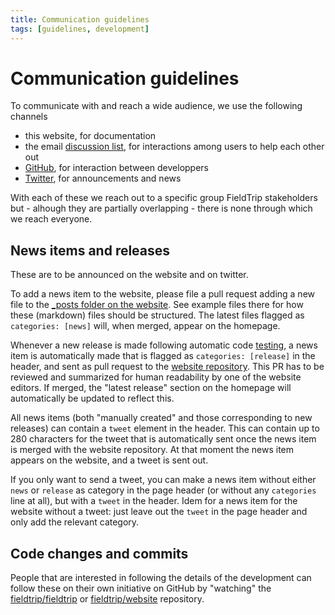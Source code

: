 ```yaml
---
title: Communication guidelines
tags: [guidelines, development]
---
```


# Communication guidelines

To communicate with and reach a wide audience, we use the following channels

- this website, for documentation
- the email [discussion list](/discussion_list), for interactions among users to help each other out
- [GitHub](http://github.com/fieldtrip), for interaction between developpers
- [Twitter](http://twitter.com/fieldtriptoolbx), for announcements and news

With each of these we reach out to a specific group FieldTrip stakeholders but - alhough they are partially overlapping - there is none through which we reach everyone.

## News items and releases

These are to be announced on the website and on twitter.


To add a news item to the website, please file a pull request adding a new file to the [_posts folder on the website](https://github.com/fieldtrip/website/tree/master/_posts). See example files there for how these (markdown) files should be structured. The latest files flagged as `categories: [news]` will, when merged, appear on the homepage.

Whenever a new release is made following automatic code [testing](http://www.fieldtriptoolbox.org/development/testing/), a news item is automatically made that is flagged as `categories: [release]` in the header, and sent as pull request to the [website repository](https://github.com/fieldtrip/website/pulls). This PR has to be reviewed and summarized for human readability by one of the website editors. If merged, the "latest release" section on the homepage will automatically be updated to reflect this.

All news items (both "manually created" and those corresponding to new releases) can contain a `tweet` element in the header. This can contain up to 280 characters for the tweet that is automatically sent once the news item is merged with the website repository. At that moment the news item appears on the website, and a tweet is sent out.

If you only want to send a tweet, you can make a news item without either `news` or `release` as category in the page header (or without any `categories` line at all), but with a `tweet` in the header. Idem for a news item for the website without a tweet: just leave out the `tweet` in the page header and only add the relevant category.

## Code changes and commits

People that are interested in following the details of the development can follow these on their own initiative on GitHub by "watching" the [fieldtrip/fieldtrip](https://github.com/fieldtrip/fieldtrip) or [fieldtrip/website](https://github.com/fieldtrip/website) repository.
